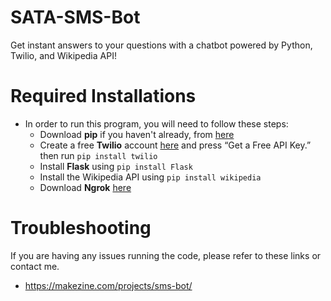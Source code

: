 # SATA-SMS-Bot
Get instant answers to your questions with a chatbot powered by Python, Twilio, and Wikipedia API!

# Required Installations

- In order to run this program, you will need to follow these steps:
    - Download **pip** if you haven't already, from [here](https://pip.pypa.io/en/stable/installing/)
    - Create a free **Twilio** account [here](https://www.twilio.com/) and press “Get a Free API Key.”
      then run `pip install twilio`
    - Install **Flask** using `pip install Flask`
    - Install the Wikipedia API using `pip install wikipedia`
    - Download **Ngrok** [here](https://ngrok.com/)
    
# Troubleshooting

If you are having any issues running the code, please refer to these links or contact me. 
    
   - https://makezine.com/projects/sms-bot/
